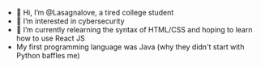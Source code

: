 - 👋 Hi, I’m @Lasagnalove, a tired college student
- 👀 I’m interested in cybersecurity
- 🌱 I’m currently relearning the syntax of HTML/CSS and hoping to learn how to use React JS
- My first programming language was Java (why they didn't start with Python baffles me) 

<!---
Lasagnalove/Lasagnalove is a ✨ special ✨ repository because its `README.md` (this file) appears on your GitHub profile.
You can click the Preview link to take a look at your changes.
--->
